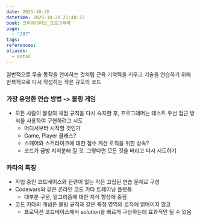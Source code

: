 ```yaml
---
date: 2025-10-20
datetime: 2025-10-20 21:40:37
book: 크리에이티브_프로그래머
page:
  - "287"
tags:
references:
aliases:
  - Katas
---
```

일반적으로 무술 동작을 연마하는 것처럼 근육 기억력을 키우고 기술을 연습하기 위해 반복적으로 다시 작성하는 작은 규모의 코드

### 가장 유명한 연습 방법 -> 볼링 게임
- 모든 사람이 볼링의 채점 규칙을 다시 숙지한 후, 프로그래머는 테스트 우선 접근 방식을 사용하여 구현하려고 시도
	- 어디서부터 시작할 것인가
	- Game, Player 클래스?
	- 스페어와 스트라이크에 대한 점수 계산 로직을 위한 상속?
	- 코드가 금방 지저분해 질 것. 그렇다면 모든 것을 버리고 다시 시도하기

### 카타의 특징
- 작업 중인 코드베이스와 관련이 없는 작은 고립된 연습 문제로 구성
- Codewars와 같은 온라인 코드 카타 트레이닝 플랫폼
	- 대부분 구문, 알고리즘에 대한 지식 향상에 중점
- 코드 카타의 개념은 볼링 규칙과 같은 특정 영역의 로직에 얽매이지 않고
	- 프로덕션 코드베이스에서 solution을 빠르게 구상하는데 효과적인 될 수 있음